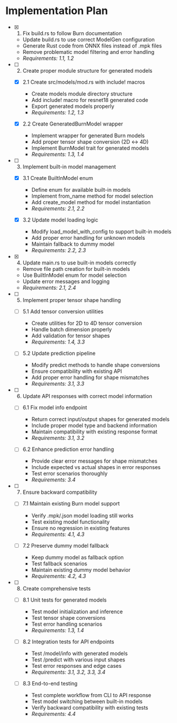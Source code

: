 # Implementation Plan

- [x] 1. Fix build.rs to follow Burn documentation
  - Update build.rs to use correct ModelGen configuration
  - Generate Rust code from ONNX files instead of .mpk files
  - Remove problematic model filtering and error handling
  - _Requirements: 1.1, 1.2_

- [ ] 2. Create proper module structure for generated models
  - [x] 2.1 Create src/models/mod.rs with include! macros
    - Create models module directory structure
    - Add include! macro for resnet18 generated code
    - Export generated models properly
    - _Requirements: 1.2, 1.3_

  - [x] 2.2 Create GeneratedBurnModel wrapper
    - Implement wrapper for generated Burn models
    - Add proper tensor shape conversion (2D ↔ 4D)
    - Implement BurnModel trait for generated models
    - _Requirements: 1.3, 1.4_

- [ ] 3. Implement built-in model management
  - [x] 3.1 Create BuiltInModel enum
    - Define enum for available built-in models
    - Implement from_name method for model selection
    - Add create_model method for model instantiation
    - _Requirements: 2.1, 2.2_

  - [x] 3.2 Update model loading logic
    - Modify load_model_with_config to support built-in models
    - Add proper error handling for unknown models
    - Maintain fallback to dummy model
    - _Requirements: 2.2, 2.3_

- [x] 4. Update main.rs to use built-in models correctly
  - Remove file path creation for built-in models
  - Use BuiltInModel enum for model selection
  - Update error messages and logging
  - _Requirements: 2.1, 2.4_

- [ ] 5. Implement proper tensor shape handling
  - [ ] 5.1 Add tensor conversion utilities
    - Create utilities for 2D to 4D tensor conversion
    - Handle batch dimension properly
    - Add validation for tensor shapes
    - _Requirements: 1.4, 3.3_

  - [ ] 5.2 Update prediction pipeline
    - Modify predict methods to handle shape conversions
    - Ensure compatibility with existing API
    - Add proper error handling for shape mismatches
    - _Requirements: 3.1, 3.3_

- [ ] 6. Update API responses with correct model information
  - [ ] 6.1 Fix model info endpoint
    - Return correct input/output shapes for generated models
    - Include proper model type and backend information
    - Maintain compatibility with existing response format
    - _Requirements: 3.1, 3.2_

  - [ ] 6.2 Enhance prediction error handling
    - Provide clear error messages for shape mismatches
    - Include expected vs actual shapes in error responses
    - Test error scenarios thoroughly
    - _Requirements: 3.4_

- [ ] 7. Ensure backward compatibility
  - [ ] 7.1 Maintain existing Burn model support
    - Verify .mpk/.json model loading still works
    - Test existing model functionality
    - Ensure no regression in existing features
    - _Requirements: 4.1, 4.3_

  - [ ] 7.2 Preserve dummy model fallback
    - Keep dummy model as fallback option
    - Test fallback scenarios
    - Maintain existing dummy model behavior
    - _Requirements: 4.2, 4.3_

- [ ] 8. Create comprehensive tests
  - [ ] 8.1 Unit tests for generated models
    - Test model initialization and inference
    - Test tensor shape conversions
    - Test error handling scenarios
    - _Requirements: 1.3, 1.4_

  - [ ] 8.2 Integration tests for API endpoints
    - Test /model/info with generated models
    - Test /predict with various input shapes
    - Test error responses and edge cases
    - _Requirements: 3.1, 3.2, 3.3, 3.4_

  - [ ] 8.3 End-to-end testing
    - Test complete workflow from CLI to API response
    - Test model switching between built-in models
    - Verify backward compatibility with existing tests
    - _Requirements: 4.4_